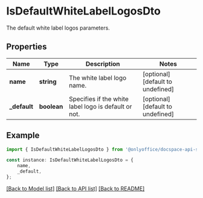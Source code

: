 # IsDefaultWhiteLabelLogosDto

The default white label logos parameters.

## Properties

Name | Type | Description | Notes
------------ | ------------- | ------------- | -------------
**name** | **string** | The white label logo name. | [optional] [default to undefined]
**_default** | **boolean** | Specifies if the white label logo is default or not. | [optional] [default to undefined]

## Example

```typescript
import { IsDefaultWhiteLabelLogosDto } from '@onlyoffice/docspace-api-sdk';

const instance: IsDefaultWhiteLabelLogosDto = {
    name,
    _default,
};
```

[[Back to Model list]](../README.md#documentation-for-models) [[Back to API list]](../README.md#documentation-for-api-endpoints) [[Back to README]](../README.md)
